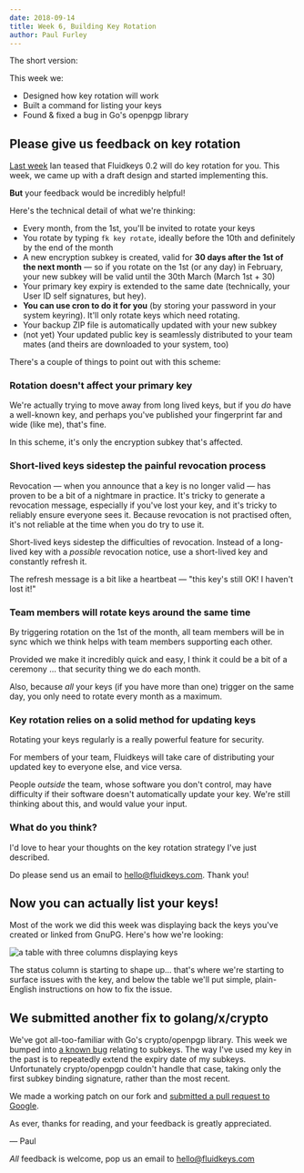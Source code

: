 ```yaml
---
date: 2018-09-14
title: Week 6, Building Key Rotation
author: Paul Furley
---
```


The short version:

This week we:

*   Designed how key rotation will work
*   Built a command for listing your keys
*   Found & fixed a bug in Go's openpgp library


## Please give us feedback on key rotation

[Last week](https://www.fluidkeys.com/blog/week-5/) Ian teased that Fluidkeys 0.2 will do key rotation for you. This week, we came up with a draft design and started implementing this.

**But** your feedback would be incredibly helpful!

Here's the technical detail of what we're thinking:

*   Every month, from the 1st, you'll be invited to rotate your keys
*   You rotate by typing `fk key rotate`, ideally before the 10th and definitely by the end of the month
*   A new encryption subkey is created, valid for **30 days after the 1st of the next month** — so if you rotate on the 1st (or any day) in February, your new subkey will be valid until the 30th March (March 1st + 30)
*   Your primary key expiry is extended to the same date (technically, your User ID self signatures, but hey).
*   **You can use cron to do it for you** (by storing your password in your system keyring). It'll only rotate keys which need rotating.
*   Your backup ZIP file is automatically updated with your new subkey
*   (not yet) Your updated public key is seamlessly distributed to your team mates (and theirs are downloaded to your system, too)

There's a couple of things to point out with this scheme:


### Rotation doesn't affect your primary key

We're actually trying to move away from long lived keys, but if you _do_ have a well-known key, and perhaps you've published your fingerprint far and wide (like me), that's fine.

In this scheme, it's only the encryption subkey that's affected.


### Short-lived keys sidestep the painful revocation process

Revocation — when you announce that a key is no longer valid — has proven to be a bit of a nightmare in practice. It's tricky to generate a revocation message, especially if you've lost your key, and it's tricky to reliably ensure everyone sees it. Because revocation is not practised often, it's not reliable at the time when you do try to use it.

Short-lived keys sidestep the difficulties of revocation. Instead of a long-lived key with a _possible_ revocation notice, use a short-lived key and constantly refresh it.

The refresh message is a bit like a heartbeat — "this key's still OK! I haven't lost it!"


### Team members will rotate keys around the same time

By triggering rotation on the 1st of the month, all team members will be in sync which we think helps with team members supporting each other.

Provided we make it incredibly quick and easy, I think it could be a bit of a ceremony … that security thing we do each month.

Also, because _all_ your keys (if you have more than one) trigger on the same day, you only need to rotate every month as a maximum.


### Key rotation relies on a solid method for updating keys

Rotating your keys regularly is a really powerful feature for security.

For members of your team, Fluidkeys will take care of distributing your updated key to everyone else, and vice versa.

People _outside_ the team, whose software you don't control, may have difficulty if their software doesn't automatically update your key. We're still thinking about this, and would value your input.


### What do you think?

I'd love to hear your thoughts on the key rotation strategy I've just described.

Do please send us an email to [hello@fluidkeys.com](mailto:hello@fluidkeys.com). Thank you!


## Now you can actually list your keys!

Most of the work we did this week was displaying back the keys you've created or linked from GnuPG. Here's how we're looking:

![a table with three columns displaying keys](/images/2018-09-14-fluidkeys-list-pgp-keys.png)

The status column is starting to shape up… that's where we're starting to surface issues with the key, and below the table we'll put simple, plain-English instructions on how to fix the issue.


## We submitted another fix to golang/x/crypto

We've got all-too-familiar with Go's crypto/openpgp library. This week we bumped into [a known bug](https://github.com/golang/go/issues/15353) relating to subkeys. The way I've used my key in the past is to repeatedly extend the expiry date of my subkeys. Unfortunately crypto/openpgp couldn't handle that case, taking only the first subkey binding signature, rather than the most recent.

We made a working patch on our fork and [submitted a pull request to Google](https://github.com/golang/crypto/pull/57).

As ever, thanks for reading, and your feedback is greatly appreciated.

— Paul

*All* feedback is welcome, pop us an email to [hello@fluidkeys.com](mailto:hello@fluidkeys.com)
